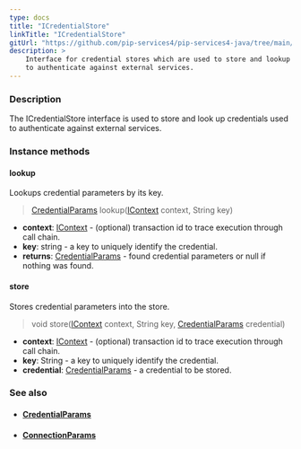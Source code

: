 ```yaml
---
type: docs
title: "ICredentialStore"
linkTitle: "ICredentialStore"
gitUrl: "https://github.com/pip-services4/pip-services4-java/tree/main/pip-services4-config-java"
description: >
    Interface for credential stores which are used to store and lookup credentials
    to authenticate against external services.
---
```


### Description

The ICredentialStore interface is used to store and look up credentials used to authenticate against external services.

### Instance methods

#### lookup
Lookups credential parameters by its key.

> [CredentialParams](../credential_params) lookup([IContext](../../../components/context/icontext) context, String key)

- **context**: [IContext](../../../components/context/icontext) - (optional) transaction id to trace execution through call chain.
- **key**: string - a key to uniquely identify the credential.
- **returns**: [CredentialParams](../credential_params) - found credential parameters or null if nothing was found.


#### store
Stores credential parameters into the store.

> void store([IContext](../../../components/context/icontext) context, String key, [CredentialParams](../credential_params) credential)

- **context**: [IContext](../../../components/context/icontext) - (optional) transaction id to trace execution through call chain.
- **key**: String - a key to uniquely identify the credential.
- **credential**: [CredentialParams](../credential_params) - a credential to be stored.



### See also
- #### [CredentialParams](../credential_params)
- #### [ConnectionParams](../connection_params)
